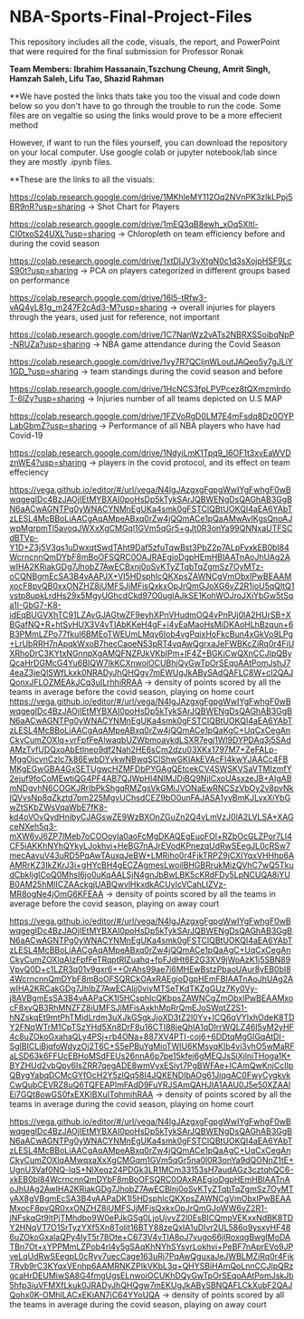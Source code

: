 # NBA-Sports-Final-Project-Files
This repository includes all the code, visuals, the report, and PowerPoint that were required for the final submission for Professor Ronak

**Team Members: Ibrahim Hassanain,Tszchung Cheung, Amrit Singh, Hamzah Saleh, Lifu Tao, Shazid Rahman**

**We have posted the links thats take you too the visual and code down below so you don't have to go through the trouble to run the code. Some files are on vegaltie so using the links would prove to be a more effecient method

However, if want to run the files yourself, you can download the repository on your local computer. Use google colab or jupyter notebook/lab since they are mostly .ipynb files.

**These are the links to all the visuals: 


https://colab.research.google.com/drive/1MKhIeMY112Oq2NVnPK3zlkLPpj5BR9nR?usp=sharing → Shot Chart for Players

https://colab.research.google.com/drive/1mEQ3qB8ewh_xOq5Xltl-CI0txoS24UXL?usp=sharing → Chloropleth on team efficiency before and during the covid season

https://colab.research.google.com/drive/1xtDIJV3vXtgN0c1d3sXojpHSF9LcS90t?usp=sharing → PCA on players categorized in different groups based on performance 

https://colab.research.google.com/drive/16l5-tRfw3-vAQ4yL81g_m247F2cAd3-M?usp=sharing → overall injuries for players through the years, used just for reference, not important

https://colab.research.google.com/drive/1C7NanWz2vATs2NBRXSSoibqNpP-NRUZa?usp=sharing → NBA game attendance during the Covid Season

https://colab.research.google.com/drive/1vy7R7QCIjnWLoutJAQeo5y7gJLiY1GD_?usp=sharing → team standings during the covid season and before

https://colab.research.google.com/drive/1HcNCS3fpLPVPcez8tQXmzmlrdoT-6lZy?usp=sharing → Injuries number of all teams depicted on U.S MAP

https://colab.research.google.com/drive/1FZVoRgD0LM7E4mFsdq8Dz0OYPLabGbmZ?usp=sharing → Performance of all NBA players who have had Covid-19

https://colab.research.google.com/drive/1NdyiLmK1Tpq9_l6OF1t3xvEaWVDznWE4?usp=sharing → players in the covid protocol, and its effect on team effeciency

https://vega.github.io/editor/#/url/vega/N4IgJAzgxgFgpgWwIYgFwhgF0wBwqgegIDc4BzJAOjIEtMYBXAI0poHsDp5kTykSArJQBWENgDsQAGhAB3GgBN6aACwAGNTPg0yWNACYNMnEgUKa4smk0gFSTClQBtUOKQI4aEA6YAbTzLESL4McBBoLiAACgAqAMpeABxq0rZw4jQQmACe1pQaAMwAvlKgsQnoAJwpMgrpmTl5avoqJWXxXgCMGql1GVm5qGr5+gJt0R3onYa99QNNxaUTFSCdBTVp-Y1D+Z3j5V3qs1uDwxqtSwdTAht9Daf5zfuTqwBst3PbZ2p7ALpFvxkEB0bl84WcrncnnQmDYbF8mBoOFSQRC0OAJRAEgioDgpHEmHBIAATnAoJhUAg2AwIHA2KRiakGDg7JhobZ7AwECBxnj0oSvKTyZTqbTqZgmSz7OyMTz-oCQNBgmEcSA3B4vAAPJX+VI5HDsphIcQKXpsZAWNCgVmObxIPwBEAAMxocF8pvQB0xxONZHZ8iUMFSJjMFisQxkxOpJrQmGJoXG6vZ2R1joU5qQltQ1vstp8upkLrdHs29x5MgyUGhcdCkd97O0uglAJkSE1KohWOJroJXiYbGw5tSqa1I-GbG7-K8-idEqBUGVXhTC91LZAyGJAGtwZF9eyhXPnVHudmOQ4vPnPJj0lA2HUrSB+XBGafNQ+R+htSvHUX3V4vTIAbKKeH4gF+i4yEaMaoHsMiDKAoHLhBzqun+6B3PMmLZPo77fkuI6BMEoTWEUmLMqy6Iob4vgPqixHoFkcBun4xGkVo9LPg+LrUbRRH7nApqkWxoB7hecCaoeN53pRT4vqAwQgrxaJeFWBKcZiRq0r4FiUXRhoDrC3KYtxNGnnpXgAMQFNZPJkVKbIPm+IF4Z+BGKiCwQXnCCJIpQByQcaHrDGMcG4Yu6BIQW7lkKCXnwoiOCUBhjQyGwTpOrSEqoAAtPomJshJ74eaZ3jeQlSWfLkxk0NRADyJhQHQgy7mEWUgJkABySAdQAFLC8W+cl2QAJQonxJFLOZMEAkJCq3uILrhhiRRAA → density of points scored by all the teams in average before the covid season, playing on home court
https://vega.github.io/editor/#/url/vega/N4IgJAzgxgFgpgWwIYgFwhgF0wBwqgegIDc4BzJAOjIEtMYBXAI0poHsDp5kTykSArJQBWENgDsQAGhAB3GgBN6aACwAGNTPg0yWNACYNMnEgUKa4smk0gFSTClQBtUOKQI4aEA6YAbTzLESL4McBBoLiAACgAqAMpeABxq0rZw4jQQmACe1pQaKgC+UqCxCegAnCkyCumZOXlq+vrFpfFeAIwaqbUZWbmoavkdLSXR7egj1Wl9DYPDAq3j5SAdAMzTvfUDQxoAbEtlneo9df2Nah2HE6sCm2dzu03XKx1797M7+ZeFALp-MggOjcvnCzlc7k86EwbDYvkwNBwqSCIShwGKIAkEVAcFI4kwYJAACc4FBMKgEGwGBA4GxSETUgwcHZMFDbPYGAgQEtcekCV4SWSKVSaVTMIzmfY2ejuf9foCoMEwtiQG4PF4AB7QJWpHI4NlMJDiBQ9NjICxoUAsxzeJB+AIgABmNDgvhN6COGKJRrIbPkShgqRMZgsVkGMiJVONaEwRNCSzVbOy2v8pvNklQVvsNp8qZkztd7pm225MgyUChsdCEZ9bO0unFAJASA1yvBmKJLvxXiYbGwZtSKbZWsVqaWbE7fK8-kd4oVOvQydHnibyCJAGswZE9WzBXOnZGuZn2Q4vLmVzJ0lA2LVLSA+XAGceNXeh5q3-mXW6vJ6ZP7lMeb7oCOOoyIa0aoFcMgDKAQEgEuoFOl+RZbOcGLZPor7Ll4CF5iAKKhNYhQYkyLJokhvi+HeBG7nAJrEVodKPnezqUdRwSEegJL0cRSw7mecAavuV43uRD5PqAwTAuxqJeBW+LMRiho0r4FjkTRPZ9jCXIYqxVHHhp6AAMRrKZ3IkZKrJ3i+gHYcBH4gECZAgmesLwoilBHGBRrukMizQVhC7wQ5TkudCbkIjglCoQ0MhsI6jo0uKqAALSjN4gnJbBwLBK5cKRdFDy5LpNCUQA8iYUB0AM25hMlICZAAckgjUABQwvlHkxdkACUyIcVCahLIZVz-MR8ogNe4jOmG6KFEAA → density of points scored by all the teams in average before the covid season, playing on away court

https://vega.github.io/editor/#/url/vega/N4IgJAzgxgFgpgWwIYgFwhgF0wBwqgegIDc4BzJAOjIEtMYBXAI0poHsDp5kTykSArJQBWENgDsQAGhAB3GgBN6aACwAGNTPg0yWNACYNMnEgUKa4smk0gFSTClQBtUOKQI4aEA6YAbTzLESL4McBBoLiAACgAqAMpeABxq0rZw4jQQmACe1pQaAgC+UqCxCegAnCkyCumZOXlqAIzFpfFeTRqptRlZuahq+fpFJdHt6E2G3XV9jWoAzK1j5SBN89VpvQ0D+c1LZR3q01v9gxr6++OrAhs99ae7i6MHEwBstzPbaoUAur8yEB0bl84WcrncnnQmDYbF8mBoOFSQRCkOAxRAEgioDgpHEmFBIAATnAoJhUAg2AwIHA2KRCakGDg7JhIbZ7AwECAljj0vivMTSeTKdTKZgGUz7Ky0Vy-j8AVBgmEsSA3B4vAAPaCK1I5HCsphIcQKbpsZAWNCgZmObxIPwBEAAMxocF8xvQB3RhMNZFZ8iUMFSJjMFisAxkhMpRrQmEJoSWqtZ2S1-hNZskqEt9mtPhTMidLrdm3uXJkGSgkJjoXD3tZ2l0Yv+ICQ6qVYIxhOdeK8TDY2FNqWTrM1CpTSzYHd5Xn8DrF8u16CTI88jeQhIA1qDIrrWQLZ46I5yM2yHF4c8uZOkoGxahaQLy4PSj+rb4ONa+887XV4PTI-coj6+6DDtqMgGlGqAtDI-SgIBICLiBjqfoWdyzOi2T6C+S5ePBuYgMioTWIU6KMsyqKIb4vi3vhO5wMaRFaLSD63k6FFUcEBHoMSdFEUs26nnA6p7pe15kfej6gMEQJsSiXjlniTHoga1K+BYZHUd2vbQpy6IsZRR7qegADE8wmVyxESiyt7PgBWFAe+ICAmQwKnjCcIIpQBygYabqDCMcGYfOcH2Y5zlQq58I4JQKENDIbAOg61JiqgAC0FwyCygkvkCwQubCEVRZ8uQ6TQFEAPImFAdD9FuYRJSAmQAHJIA1AAU0J5e50XZAAlEi7GQt8owGS0fxEXKIBXuITqhmihRAA
 → density of points scored by all the teams in average during the covid season, playing on home court

https://vega.github.io/editor/#/url/vega/N4IgJAzgxgFgpgWwIYgFwhgF0wBwqgegIDc4BzJAOjIEtMYBXAI0poHsDp5kTykSArJQBWENgDsQAGhAB3GgBN6aACwAGNTPg0yWNACYNMnEgUKa4smk0gFSTClQBtUOKQI4aEA6YAbTzLESL4McBBoLiAACgAqAMpeABxq0rZw4jQQmACe1pQaAgC+UqCxCegAnCkyCumZOXlqAMwqxaXxXgCMGqm1GVm5qGr5na0l0R3onYa9dQONnZ1tE+UgnU3Vaf0NQ-lqS+NlXeqz24PDGk3LR1MCm33153sH7audAGz3cztqhQC6-xkEB0bl84WcrncnnQmDYbF8mBoOFSQRC0OAxRAEgioDgpHEmHBIAATnAoJhUAg2AwIHA2KRiakGDg7JhobZ7AwECBlnj0oSvKTyZTqbTqZgmSz7OyMTyAX8gVBgmEcSA3B4vAAPaDK1I5HDsphIcQKXpsZAWNCgVmObxIPwBEAAMxocF8pvQR0xxONZHZ8iUMFSJjMFisQxkxOpJrQmGJoWW6vZ2R1-jNFskqGt9ltPjTMhdbo9W0ePJkGSg0LjoUjvvZ2l0EsBICQmpVEKxxNdBK8TDY2HNqVT7O1SrTyzYXf5Xn8Tolit16BTY88zeQxIA1uDIvr2UL586o9ysxyHF486uZOkoGxalaQPy4IyT5r78Ote+C673V4vTIA8oJ7vugo66jIRoxqgBwgIMoDATBn7Ot+xYPPMmLZPob4rl4y5gSAqKhNYhSYsyrLokhvi+PeBF7nAprEVo9JPveLqUdRwSEegpL0cRyy7uecCage163uRj7PqAwQguxaJeJWBLMZiRq0r4FjkTRvb9rC3KYqxVEnhp6AAMRNKZPIkVKbL3q+QHYSBiHAmQoLnnCCJIpQRzgcaHrDEUMiwSA8G4fmgUgsELnwoiOCUKhDQyGwTpOrSEqoAAtPomJskJb5hfp3iuVFMXfLkuk0JRADyJhQHQgw7mEKUgJkABySBNQAFLCkXubF2QAJQohx0K-OMhlLACxEKiAN7iC64YYoUQA
→ density of points scored by all the teams in average during the covid season, playing on away court
